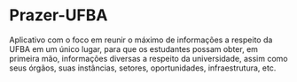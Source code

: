 # Prazer-UFBA
Aplicativo com o foco em reunir o máximo de informações a respeito da UFBA em um único lugar, para que os estudantes possam obter, em primeira mão, informações diversas a respeito da universidade, assim como seus órgãos, suas instâncias, setores, oportunidades, infraestrutura, etc. 
